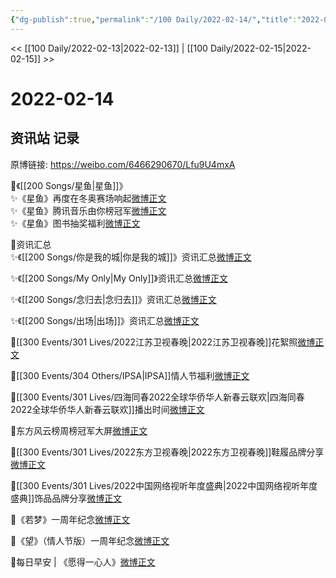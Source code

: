 ```yaml
---
{"dg-publish":true,"permalink":"/100 Daily/2022-02-14/","title":"2022-02-14","created":"2022-12-22T15:50:14.000+08:00","updated":"2023-01-09T17:24:41.657+08:00"}
---
```



<< [[100 Daily/2022-02-13\|2022-02-13]] | [[100 Daily/2022-02-15\|2022-02-15]] >>

# 2022-02-14

## 资讯站 记录

原博链接: https://weibo.com/6466290670/Lfu9U4mxA

🌟《[[200 Songs/星鱼\|星鱼]]》  
✨《星鱼》再度在冬奥赛场响起[微博正文](https://m.weibo.cn/6466290670/4736718114390548)  
✨《星鱼》腾讯音乐由你榜冠军[微博正文](https://m.weibo.cn/6466290670/4736867197000136)  
✨《星鱼》图书抽奖福利[微博正文](https://m.weibo.cn/6466290670/4736820779423223)

🌟资讯汇总  
✨《[[200 Songs/你是我的城\|你是我的城]]》资讯汇总[微博正文](https://m.weibo.cn/6466290670/4736839065536811)

✨《[[200 Songs/My Only\|My Only]]》资讯汇总[微博正文](https://m.weibo.cn/6466290670/4736856598513099)

✨《[[200 Songs/念归去\|念归去]]》资讯汇总[微博正文](https://m.weibo.cn/6466290670/4736871366919986)

✨《[[200 Songs/出场\|出场]]》资讯汇总[微博正文](https://m.weibo.cn/6466290670/4736839077856382)

🌟[[300 Events/301 Lives/2022江苏卫视春晚\|2022江苏卫视春晚]]花絮照[微博正文](https://m.weibo.cn/6466290670/4736847118861300)

🌟[[300 Events/304 Others/IPSA\|IPSA]]情人节福利[微博正文](https://m.weibo.cn/6466290670/4736737580943854)

🌟[[300 Events/301 Lives/四海同春2022全球华侨华人新春云联欢\|四海同春2022全球华侨华人新春云联欢]]播出时间[微博正文](https://m.weibo.cn/6466290670/4736830135862925)

🌟东方风云榜周榜冠军大屏[微博正文](https://m.weibo.cn/6466290670/4736898028800975)

🌟[[300 Events/301 Lives/2022东方卫视春晚\|2022东方卫视春晚]]鞋履品牌分享[微博正文](https://m.weibo.cn/6466290670/4736899769703122)

🌟[[300 Events/301 Lives/2022中国网络视听年度盛典\|2022中国网络视听年度盛典]]饰品品牌分享[微博正文](https://m.weibo.cn/6466290670/4736906476654245)

🌟《若梦》一周年纪念[微博正文](https://m.weibo.cn/6466290670/4736701606134860)

🌟《望》（情人节版）一周年纪念[微博正文](https://m.weibo.cn/6466290670/4736820418447275)

🌟每日早安 | 《愿得一心人》[微博正文](https://m.weibo.cn/6466290670/4736684611076621)
